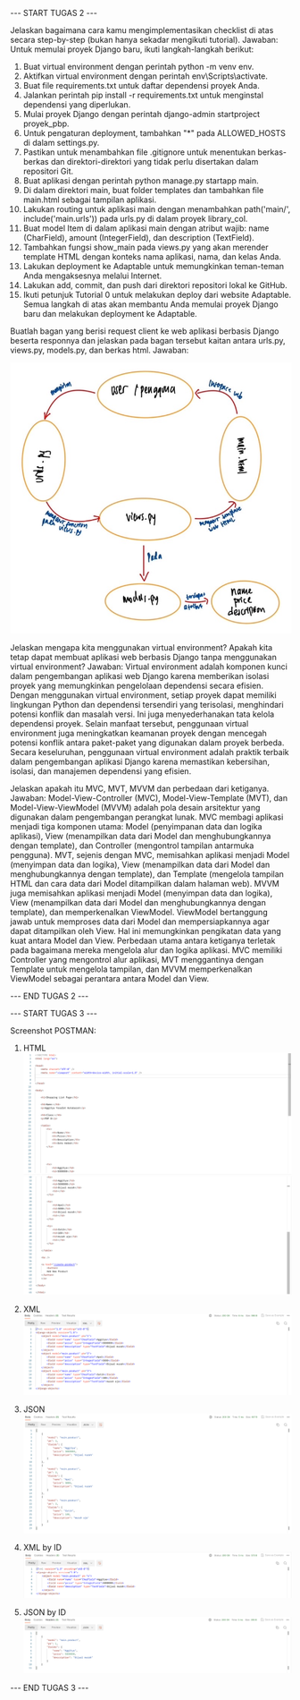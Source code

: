 --- START TUGAS 2 ---

Jelaskan bagaimana cara kamu mengimplementasikan checklist di atas secara step-by-step (bukan hanya sekadar mengikuti tutorial).
Jawaban:
Untuk memulai proyek Django baru, ikuti langkah-langkah berikut:
1. Buat virtual environment dengan perintah python -m venv env.
2. Aktifkan virtual environment dengan perintah env\Scripts\activate.
3. Buat file requirements.txt untuk daftar dependensi proyek Anda.
4. Jalankan perintah pip install -r requirements.txt untuk menginstal dependensi yang diperlukan.
5. Mulai proyek Django dengan perintah django-admin startproject proyek_pbp.
6. Untuk pengaturan deployment, tambahkan "*" pada ALLOWED_HOSTS di dalam settings.py.
7. Pastikan untuk menambahkan file .gitignore untuk menentukan berkas-berkas dan direktori-direktori yang tidak perlu disertakan dalam repositori Git.
8. Buat aplikasi dengan perintah python manage.py startapp main.
9. Di dalam direktori main, buat folder templates dan tambahkan file main.html sebagai tampilan aplikasi.
10. Lakukan routing untuk aplikasi main dengan menambahkan path('main/', include('main.urls')) pada urls.py di dalam proyek library_col.
11. Buat model Item di dalam aplikasi main dengan atribut wajib: name (CharField), amount (IntegerField), dan description (TextField).
12. Tambahkan fungsi show_main pada views.py yang akan merender template HTML dengan konteks nama aplikasi, nama, dan kelas Anda.
13. Lakukan deployment ke Adaptable untuk memungkinkan teman-teman Anda mengaksesnya melalui Internet.
14. Lakukan add, commit, dan push dari direktori repositori lokal ke GitHub.
15. Ikuti petunjuk Tutorial 0 untuk melakukan deploy dari website Adaptable.
Semua langkah di atas akan membantu Anda memulai proyek Django baru dan melakukan deployment ke Adaptable.

Buatlah bagan yang berisi request client ke web aplikasi berbasis Django beserta responnya dan jelaskan pada bagan tersebut kaitan antara urls.py, views.py, models.py, dan berkas html.
Jawaban:

![Alt text](foto/image.png)

Jelaskan mengapa kita menggunakan virtual environment? Apakah kita tetap dapat membuat aplikasi web berbasis Django tanpa menggunakan virtual environment?
Jawaban:
Virtual environment adalah komponen kunci dalam pengembangan aplikasi web Django karena memberikan isolasi proyek yang memungkinkan pengelolaan dependensi secara efisien. Dengan menggunakan virtual environment, setiap proyek dapat memiliki lingkungan Python dan dependensi tersendiri yang terisolasi, menghindari potensi konflik dan masalah versi. Ini juga menyederhanakan tata kelola dependensi proyek.
Selain manfaat tersebut, penggunaan virtual environment juga meningkatkan keamanan proyek dengan mencegah potensi konflik antara paket-paket yang digunakan dalam proyek berbeda. Secara keseluruhan, penggunaan virtual environment adalah praktik terbaik dalam pengembangan aplikasi Django karena memastikan kebersihan, isolasi, dan manajemen dependensi yang efisien.

Jelaskan apakah itu MVC, MVT, MVVM dan perbedaan dari ketiganya.
Jawaban:
Model-View-Controller (MVC), Model-View-Template (MVT), dan Model-View-ViewModel (MVVM) adalah pola desain arsitektur yang digunakan dalam pengembangan perangkat lunak.
MVC membagi aplikasi menjadi tiga komponen utama: Model (penyimpanan data dan logika aplikasi), View (menampilkan data dari Model dan menghubungkannya dengan template), dan Controller (mengontrol tampilan antarmuka pengguna).
MVT, sejenis dengan MVC, memisahkan aplikasi menjadi Model (menyimpan data dan logika), View (menampilkan data dari Model dan menghubungkannya dengan template), dan Template (mengelola tampilan HTML dan cara data dari Model ditampilkan dalam halaman web).
MVVM juga memisahkan aplikasi menjadi Model (menyimpan data dan logika), View (menampilkan data dari Model dan menghubungkannya dengan template), dan memperkenalkan ViewModel. ViewModel bertanggung jawab untuk memproses data dari Model dan mempersiapkannya agar dapat ditampilkan oleh View. Hal ini memungkinkan pengikatan data yang kuat antara Model dan View.
Perbedaan utama antara ketiganya terletak pada bagaimana mereka mengelola alur dan logika aplikasi. MVC memiliki Controller yang mengontrol alur aplikasi, MVT menggantinya dengan Template untuk mengelola tampilan, dan MVVM memperkenalkan ViewModel sebagai perantara antara Model dan View.

--- END TUGAS 2 ---



--- START TUGAS 3 ---

Screenshot POSTMAN:
1. HTML
![Alt text](foto/image-1.png)
![Alt text](foto/image-2.png)

2. XML
![Alt text](foto/image-3.png)

3. JSON
![Alt text](foto/image-4.png)

4. XML by ID
![Alt text](foto/image-6.png)

5. JSON by ID
![Alt text](foto/image-5.png)

--- END TUGAS 3 ---